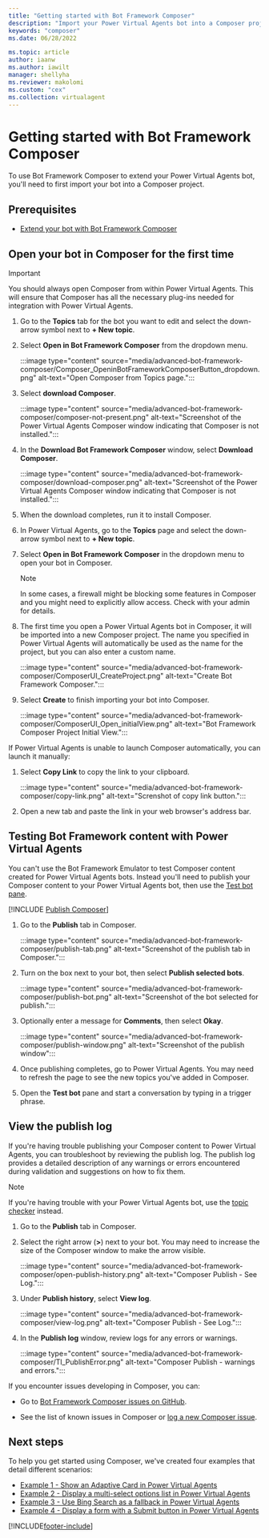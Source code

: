 ```yaml
---
title: "Getting started with Bot Framework Composer"
description: "Import your Power Virtual Agents bot into a Composer project to extend your bot's capabilities."
keywords: "composer"
ms.date: 06/28/2022

ms.topic: article
author: iaanw
ms.author: iawilt
manager: shellyha
ms.reviewer: makolomi
ms.custom: "cex"
ms.collection: virtualagent
---
```


# Getting started with Bot Framework Composer

To use Bot Framework Composer to extend your Power Virtual Agents bot, you'll need to first import your bot into a Composer project.

## Prerequisites

- [Extend your bot with Bot Framework Composer](advanced-bot-framework-composer.md)

## Open your bot in Composer for the first time

> [!IMPORTANT]
> You should always open Composer from within Power Virtual Agents. This will ensure that Composer has all the necessary plug-ins needed for integration with Power Virtual Agents.

1. Go to the **Topics** tab for the bot you want to edit and select the down-arrow symbol next to **+ New topic**.

1. Select **Open in Bot Framework Composer** from the dropdown menu.

    :::image type="content" source="media/advanced-bot-framework-composer/Composer_OpeninBotFrameworkComposerButton_dropdown.png" alt-text="Open Composer from Topics page.":::

1. Select **download Composer**.

    :::image type="content" source="media/advanced-bot-framework-composer/composer-not-present.png" alt-text="Screenshot of the Power Virtual Agents Composer window indicating that Composer is not installed.":::

1. In the **Download Bot Framework Composer** window, select **Download Composer**.

    :::image type="content" source="media/advanced-bot-framework-composer/download-composer.png" alt-text="Screenshot of the Power Virtual Agents Composer window indicating that Composer is not installed.":::

1. When the download completes, run it to install Composer.

1. In Power Virtual Agents, go to the **Topics** page and select the down-arrow symbol next to **+ New topic**.

1. Select **Open in Bot Framework Composer** in the dropdown menu to open your bot in Composer.

    > [!NOTE]
    > In some cases, a firewall might be blocking some features in Composer and you might need to explicitly allow access. Check with your admin for details.

1. The first time you open a Power Virtual Agents bot in Composer, it will be imported into a new Composer project. The name you specified in Power Virtual Agents will automatically be used as the name for the project, but you can also enter a custom name.

    :::image type="content" source="media/advanced-bot-framework-composer/ComposerUI_CreateProject.png" alt-text="Create Bot Framework Composer.":::

1. Select **Create** to finish importing your bot into Composer.

    :::image type="content" source="media/advanced-bot-framework-composer/ComposerUI_Open_initialView.png" alt-text="Bot Framework Composer Project Initial View.":::

If Power Virtual Agents is unable to launch Composer automatically, you can launch it manually:

1. Select **Copy Link** to copy the link to your clipboard.

    :::image type="content" source="media/advanced-bot-framework-composer/copy-link.png" alt-text="Screnshot of copy link button.":::

1. Open a new tab and paste the link in your web browser's address bar.

## Testing Bot Framework content with Power Virtual Agents

You can't use the Bot Framework Emulator to test Composer content created for Power Virtual Agents bots. Instead you'll need to publish your Composer content to your Power Virtual Agents bot, then use the [Test bot pane](authoring-test-bot.md).

[!INCLUDE [Publish Composer](includes/composer-publish-note.md)]

1. Go to the **Publish** tab in Composer.

    :::image type="content" source="media/advanced-bot-framework-composer/publish-tab.png" alt-text="Screenshot of the publish tab in Composer.":::

1. Turn on the box next to your bot, then select **Publish selected bots**.

    :::image type="content" source="media/advanced-bot-framework-composer/publish-bot.png" alt-text="Screenshot of the bot selected for publish.":::

1. Optionally enter a message for **Comments**, then select **Okay**.

    :::image type="content" source="media/advanced-bot-framework-composer/publish-window.png" alt-text="Screenshot of the publish window":::

1. Once publishing completes, go to Power Virtual Agents. You may need to refresh the page to see the new topics you've added in Composer.

1. Open the **Test bot** pane and start a conversation by typing in a trigger phrase.

## View the publish log

If you're having trouble publishing your Composer content to Power Virtual Agents, you can troubleshoot by reviewing the publish log. The publish log provides a detailed description of any warnings or errors encountered during validation and suggestions on how to fix them.

> [!NOTE]
> If you're having trouble with your Power Virtual Agents bot, use the [topic checker](authoring-topic-management.md#topic-errors) instead.

1. Go to the **Publish** tab in Composer.

1. Select the right arrow (**>**) next to your bot. You may need to increase the size of the Composer window to make the arrow visible.

    :::image type="content" source="media/advanced-bot-framework-composer/open-publish-history.png" alt-text="Composer Publish - See Log.":::

1. Under **Publish history**, select **View log**.

   :::image type="content" source="media/advanced-bot-framework-composer/view-log.png" alt-text="Composer Publish - See Log.":::

1. In the **Publish log** window, review logs for any errors or warnings.

    :::image type="content" source="media/advanced-bot-framework-composer/Tl_PublishError.png" alt-text="Composer Publish - warnings and errors.":::

If you encounter issues developing in Composer, you can:

- Go to [Bot Framework Composer issues on GitHub](https://github.com/microsoft/BotFramework-Composer/issues).

- See the list of known issues in Composer or [log a new Composer issue](https://github.com/microsoft/BotFramework-Composer/issues/new/choose).

## Next steps

To help you get started using Composer, we've created four examples that detail different scenarios:

- [Example 1 - Show an Adaptive Card in Power Virtual Agents](advanced-bot-framework-composer-example1.md)
- [Example 2 - Display a multi-select options list in Power Virtual Agents](advanced-bot-framework-composer-example2.md)
- [Example 3 - Use Bing Search as a fallback in Power Virtual Agents](advanced-bot-framework-composer-example3.md)
- [Example 4 - Display a form with a Submit button in Power Virtual Agents](advanced-bot-framework-composer-example4.md)

[!INCLUDE[footer-include](includes/footer-banner.md)]
